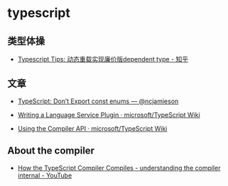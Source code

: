 typescript
===

## 类型体操

- [Typescript Tips: 动态重载实现廉价版dependent type - 知乎](https://zhuanlan.zhihu.com/p/95829351)

## 文章

- [TypeScript: Don’t Export const enums — @ncjamieson](https://ncjamieson.com/dont-export-const-enums/)


- [Writing a Language Service Plugin · microsoft/TypeScript Wiki](https://github.com/microsoft/TypeScript/wiki/Writing-a-Language-Service-Plugin)
- [Using the Compiler API · microsoft/TypeScript Wiki](https://github.com/microsoft/TypeScript/wiki/Using-the-Compiler-API)


## About the compiler

- [How the TypeScript Compiler Compiles - understanding the compiler internal - YouTube](https://www.youtube.com/watch?v=X8k_4tZ16qU)